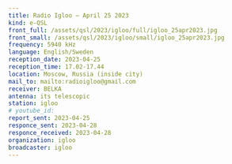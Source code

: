 ```yaml
---
title: Radio Igloo — April 25 2023
kind: e-QSL
front_full: /assets/qsl/2023/igloo/full/igloo_25apr2023.jpg
front_small: /assets/qsl/2023/igloo/small/igloo_25apr2023.jpg
frequency: 5940 kHz
language: English/Sweden
reception_date: 2023-04-25
reception_time: 17.02-17.44
location: Moscow, Russia (inside city)
mail_to: mailto:radioigloo@gmail.com
receiver: BELKA
antenna: its telescopic
station: igloo
# youtube_id:  
report_sent: 2023-04-25
responce_sent: 2023-04-28
responce_received: 2023-04-28
organization: igloo
broadcaster: igloo
---
```

